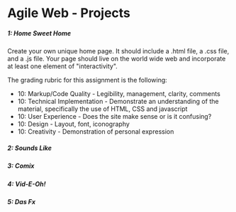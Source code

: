 Agile Web - Projects
====================

##### 1: Home Sweet Home
Create your own unique home page. It should include a .html file, a .css file, and a .js file. Your page should live on the world wide web and incorporate at least one element of "interactivity".

The grading rubric for this assignment is the following:
* 10: Markup/Code Quality - Legibility, management, clarity, comments
* 10: Technical Implementation - Demonstrate an understanding of the material, specifically the use of HTML, CSS and javascript
* 10: User Experience - Does the site make sense or is it confusing?
* 10: Design - Layout, font, iconography
* 10: Creativity - Demonstration of personal expression

##### 2: Sounds Like

##### 3: Comix

##### 4: Vid-E-Oh!

##### 5: Das Fx


